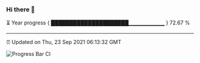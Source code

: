### Hi there 👋

⏳ Year progress { █████████████████████▁▁▁▁▁▁▁▁▁ } 72.67 %

---

⏰ Updated on Thu, 23 Sep 2021 06:13:32 GMT

![Progress Bar CI](https://github.com/liununu/liununu/workflows/Progress%20Bar%20CI/badge.svg)
